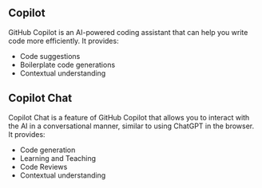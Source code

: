 ## Copilot

GitHub Copilot is an AI-powered coding assistant that can help you write code more efficiently. It provides:

- Code suggestions
- Boilerplate code generations
- Contextual understanding

## Copilot Chat

Copilot Chat is a feature of GitHub Copilot that allows you to interact with the AI in a conversational manner, similar to using ChatGPT in the browser. It provides:

- Code generation
- Learning and Teaching
- Code Reviews
- Contextual understanding
